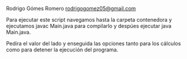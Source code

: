 Rodrigo Gómes Romero 
rodrigogomez05@gmail.com


Para ejecutar este script navegamos hasta la carpeta contenedora y ejecutamos javac Main.java  para compilarlo y despúes ejecutar java Main.java.

Pedira el valor del lado y enseguida las opciones tanto para los cálculos  como para detener la ejecución del programa.
